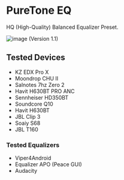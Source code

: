 # PureTone EQ
HQ (High-Quality) Balanced Equalizer Preset.

![image](https://github.com/hxvy0/Puretone-EQ/assets/85783692/37cda0bb-2668-47ad-be35-1822a158bcb9)
(Version 1.1)

## Tested Devices
- KZ EDX Pro X
- Moondrop CHU II
- Salnotes 7hz Zero 2
- Havit H630BT PRO ANC
- Sennheiser HD350BT
- Soundcore Q10
- Havit H630BT
- JBL Clip 3
- Soaiy S68
- JBL T160

### Tested Equalizers
- Viper4Android
- Equalizer APO (Peace GUI)
- Audacity

  
